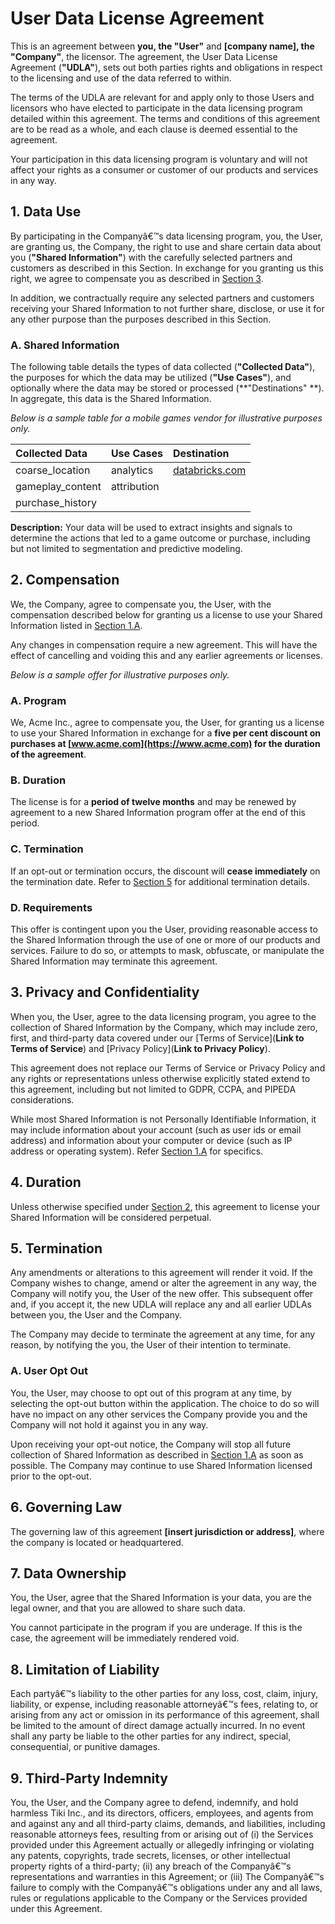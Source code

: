 # User Data License Agreement

This is an agreement between **you, the "User"** and **[company name], the "Company"**, the licensor. The agreement, the User Data License Agreement (**"UDLA"**), sets out both parties rights and obligations in respect to the licensing and use of the data referred to within.

The terms of the UDLA are relevant for and apply only to those Users and licensors who have elected to participate in the data licensing program detailed within this agreement. The terms and conditions of this agreement are to be read as a whole, and each clause is deemed essential to the agreement.

Your participation in this data licensing program is voluntary and will not affect your rights as a consumer or customer of our products and services in any way.

## 1. Data Use

By participating in the Companyâ€™s data licensing program, you, the User, are granting us, the Company, the right to use and share certain data about you (**"Shared Information"**) with the carefully selected partners and customers as described in this Section. In exchange for you granting us this right, we agree to compensate you as described in [Section 3](doc:udla-template#2-compensation).

In addition, we contractually require any selected partners and customers receiving your Shared Information to not further share, disclose, or use it for any other purpose than the purposes described in this Section.

### A. Shared Information

The following table details the types of data collected (**"Collected Data"**), the purposes for which the data may be utilized (**"Use Cases"**), and optionally where the data may be stored or processed (**"Destinations" **). In aggregate, this data is the Shared Information.

_Below is a sample table for a mobile games vendor for illustrative purposes only._

| Collected Data   | Use Cases   | Destination    |
| :--------------- | :---------- | :------------- |
| coarse_location  | analytics   | [databricks.com](https://databricks.com) |
| gameplay_content | attribution |                |
| purchase_history |             |                |

**Description:**  Your data will be used to extract insights and signals to determine the actions that led to a game outcome or purchase, including but not limited to segmentation and predictive modeling.

## 2. Compensation

We, the Company, agree to compensate you, the User, with the compensation described below for granting us a license to use your Shared Information listed in [Section 1.A](doc:udla-template#a-shared-information).

Any changes in compensation require a new agreement. This will have the effect of cancelling and voiding this and any earlier agreements or licenses.

_Below is a sample offer for illustrative purposes only._

### A. Program

We, Acme Inc., agree to compensate you, the User, for granting us a license to use your Shared Information in exchange for a **five per cent discount on purchases at [www.acme.com](https://www.acme.com) for the duration of the agreement**.

### B. Duration

The license is for a **period of twelve months** and may be renewed by agreement to a new Shared Information program offer at the end of this period.

### C. Termination

If an opt-out or termination occurs, the discount will **cease immediately** on the termination date. Refer to [Section 5](doc:udla-template#5-termination) for additional termination details.

### D. Requirements

This offer is contingent upon you the User, providing reasonable access to the Shared Information through the use of one or more of our products and services. Failure to do so, or attempts to mask, obfuscate, or manipulate the Shared Information may terminate this agreement.

## 3. Privacy and Confidentiality

When you, the User, agree to the data licensing program, you agree to the collection of Shared Information by the Company, which may include zero, first, and third-party data covered under our [Terms of Service]\(**Link to Terms of Service**) and [Privacy Policy]\(**Link to Privacy Policy**).

This agreement does not replace our Terms of Service or Privacy Policy and any rights or representations unless otherwise explicitly stated extend to this agreement, including but not limited to GDPR, CCPA, and PIPEDA considerations.

While most Shared Information is not Personally Identifiable Information, it may include information about your account (such as user ids or email address) and information about your computer or device (such as IP address or operating system). Refer [Section 1.A](doc:udla-template#a-shared-information) for specifics.

## 4. Duration

Unless otherwise specified under [Section 2](doc:udla-template#2-compensation), this agreement to license your Shared Information will be considered perpetual.

## 5. Termination

Any amendments or alterations to this agreement will render it void. If the Company wishes to change, amend or alter the agreement in any way, the Company will notify you, the User of the new offer. This subsequent offer and, if you accept it, the new UDLA will replace any and all earlier UDLAs between you, the User and the Company.

The Company may decide to terminate the agreement at any time, for any reason, by notifying the you, the User of their intention to terminate.

### A. User Opt Out

You, the User, may choose to opt out of this program at any time, by selecting the opt-out button within the application. The choice to do so will have no impact on any other services the Company provide you and the Company will not hold it against you in any way.

Upon receiving your opt-out notice, the Company will stop all future collection of Shared Information as described in [Section 1.A](doc:udla-template#a-shared-information) as soon as possible. The Company may continue to use Shared Information licensed prior to the opt-out.

## 6. Governing Law

The governing law of this agreement **[insert jurisdiction or address]**,  where the company is located or headquartered.

## 7. Data Ownership

You, the User, agree that the Shared Information is your data, you are the legal owner, and that you are allowed to share such data.

You cannot participate in the program if you are underage. If this is the case, the agreement will be immediately rendered void.

## 8. Limitation of Liability

Each partyâ€™s liability to the other parties for any loss, cost, claim, injury, liability, or expense, including reasonable attorneyâ€™s fees, relating to, or arising from any act or omission in its performance of this agreement, shall be limited to the amount of direct damage actually incurred. In no event shall any party be liable to the other parties for any indirect, special, consequential, or punitive damages.

## 9. Third-Party Indemnity

You, the User, and the Company agree to defend, indemnify, and hold harmless Tiki Inc., and its directors, officers, employees, and agents from and against any and all third-party claims, demands, and liabilities, including reasonable attorneys fees, resulting from or arising out of (i) the Services provided under this Agreement actually or allegedly infringing or violating any patents, copyrights, trade secrets, licenses, or other intellectual property rights of a third-party; (ii) any breach of the Companyâ€™s representations and warranties in this Agreement; or (iii) The Companyâ€™s failure to comply with the Companyâ€™s obligations under any and all laws, rules or regulations applicable to the Company or the Services provided under this Agreement.

